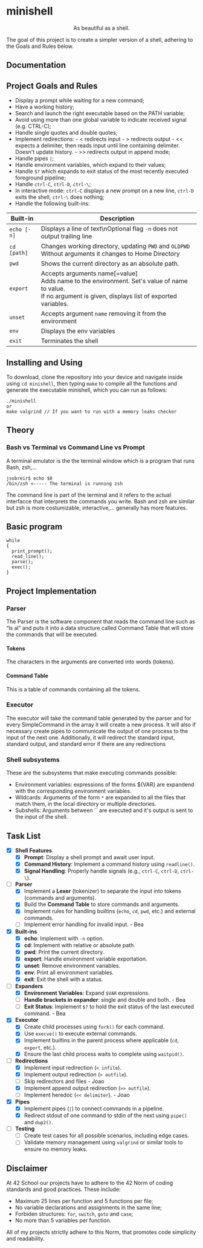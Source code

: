# minishell
<p style="text-align:center;">As beautiful as a shell.</p>

The goal of this project is to create a simpler version of a shell, adhering to the Goals and Rules below.

## Documentation
## Project Goals and Rules
- Display a prompt while waiting for a new command;
- Have a working history;
- Search and launch the right executable based on the PATH variable;
- Avoid using more than one global variable to indicate received signal (e.g. CTRL-C);
- Handle single quotes and double quotes;
- Implement redirections:
      - < redirects input
      - > redirects output
      - << expects a delimiter, then reads input until line containing delimiter. Doesn't update history.
      - >> redirects output in append mode;
- Handle pipes `|`;
- Handle environment variables, which expand to their values;
- Handle `$?` which expands to exit status of the most recently executed foreground pipeline;
- Handle `ctrl-C`, `ctrl-D`, `ctrl-\`;
- In interactive mode: `ctrl-C` displays a new prompt on a new line, `ctrl-D` exits the shell, `ctrl-\` does nothing;
- Handle the following built-ins:


| Built-in    | Description |
| ----------- | ----------- |
|`echo [-n]`|Displays a line of text\nOptional flag `-n` does not output trailing line|
|`cd [path]`| Changes working directory, updating `PWD` and `OLDPWD` <br> Without arguments it changes to Home Directory|
|`pwd`|Shows the current directory as an absolute path.|
|`export`|Accepts arguments name[=value] <br> Adds name to the environment. Set's value of name to value. <br> If no argument is given, displays list of exported variables.|
|`unset`|Accepts argument `name` removing it from the environment|
|`env`|Displays the env variables|
|`exit`| Terminates the shell|


## Installing and Using
To download, clone the repository into your device and navigate inside using `cd minishell`, then typing  `make` to compile all the functions and generate the executable minishell, which you can run as follows:
```
./minishell
or
make valgrind // If you want to run with a memory leaks checker
```

## Theory
### Bash vs Terminal vs Command Line vs Prompt
A terminal emulator is the the terminal window which is a program that runs Bash, zsh,...
```
jsobreir$ echo $0
/bin/zsh <----- The terminal is running zsh
```
The command line is part of the terminal and it refers to the actual interfacce that interprets the commands you write.
Bash and zsh are similar but zsh is more costumizable, interactive,... generally has more features.

## Basic program
```
while
{
  print_prompt();
  read_line();
  parse();
  exec();
}
```
## Project Implementation
### Parser
The Parser is the software component that reads the command line such as “ls ­al” and puts it 
into a data structure called Command Table that will store the commands that will be 
executed.
#### Tokens
The characters in the arguments are converted into words (tokens).
#### Command Table
This is a table of commands containing all the tokens.

### Executor
The executor will take the command table generated by the parser and for every 
SimpleCommand in the array it will create a new process. It will also if necessary create pipes 
to communicate the output of one process to the input of the next one. Additionally, it will 
redirect the standard input, standard output, and standard error if there are any redirections

### Shell subsystems
These are the subsystems that make executing commands possible:
- Environment variables: expressions of the forms ${VAR} are expandend with the corresponding environment variables.
- Wildcards: Arguments of the form `*` are expanded to all the files that match them, in the local directory or multiple directories.
- Subshells: Arguments between `` are executed and it's output is sent to the input of the shell.
  
## Task List
- [x] **Shell Features**
  - [x] **Prompt**: Display a shell prompt and await user input.
  - [x] **Command History**: Implement a command history using `readline()`.
  - [x] **Signal Handling**: Properly handle signals (e.g., `ctrl-C`, `ctrl-D`, `ctrl-\`).

- [ ] **Parser**
  - [x] Implement a **Lexer** (tokenizer) to separate the input into tokens (commands and arguments).
  - [x] Build the **Command Table** to store commands and arguments.
  - [x] Implement rules for handling builtins (`echo`, `cd`, `pwd`, etc.) and external commands.
  - [ ] Implement error handling for invalid input. - Bea

- [x] **Built-ins**
  - [x] **echo**: Implement with `-n` option.
  - [x] **cd**: Implement with relative or absolute path.
  - [x] **pwd**: Print the current directory.
  - [x] **export**: Handle environment variable exportation.
  - [x] **unset**: Remove environment variables.
  - [x] **env**: Print all environment variables.
  - [x] **exit**: Exit the shell with a status.

- [ ] **Expanders**
  - [x] **Environment Variables**: Expand `$VAR` expressions.
  - [ ] **Handle brackets in expander**: single and double and both. - Bea
  - [ ] **Exit Status**: Implement `$?` to hold the exit status of the last executed command. - Bea
      
- [x] **Executor**
  - [x] Create child processes using `fork()` for each command.
  - [x] Use `execve()` to execute external commands.
  - [x] Implement builtins in the parent process where applicable (`cd`, `export`, etc.).
  - [x] Ensure the last child process waits to complete using `waitpid()`.

- [ ] **Redirections**
  - [x] Implement input redirection (`< infile`).
  - [x] Implement output redirection (`> outfile`).
  - [ ] Skip redirectors and files - Joao
  - [x] Implement append output redirection (`>> outfile`).
  - [ ] Implement heredoc (`<< delimiter`). - Joao

- [x] **Pipes**
  - [x] Implement pipes (`|`) to connect commands in a pipeline.
  - [x] Redirect stdout of one command to stdin of the next using `pipe()` and `dup2()`.

- [ ] **Testing**
  - [ ] Create test cases for all possible scenarios, including edge cases.
  - [ ] Validate memory management using `valgrind` or similar tools to ensure no memory leaks.

## Disclaimer
At 42 School our projects have to adhere to the 42 Norm of coding standards and good practices. These include:
- Maximum 25 lines per function and 5 functions per file;
- No variable declarations and assignments in the same line;
- Forbiden structures: `for`, `switch`, `goto` and `case`;
- No more than 5 variables per function.

All of my projects strictly adhere to this Norm, that promotes code simplicity and readability.

